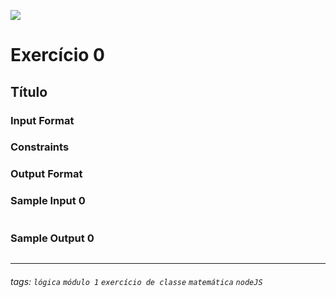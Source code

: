 ![](https://i.imgur.com/xG74tOh.png)

# Exercício 0

## Título



### Input Format



### Constraints



### Output Format



### Sample Input 0

```javascript

```

### Sample Output 0

```javascript

```

---

###### tags: `lógica` `módulo 1` `exercício de classe` `matemática` `nodeJS`
